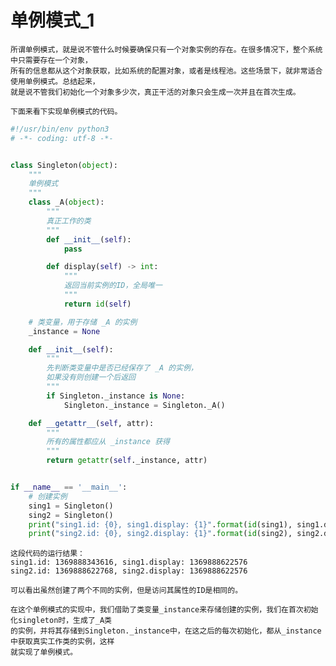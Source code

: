 # 单例模式_1

    所谓单例模式，就是说不管什么时候要确保只有一个对象实例的存在。在很多情况下，整个系统中只需要存在一个对象，
    所有的信息都从这个对象获取，比如系统的配置对象，或者是线程池。这些场景下，就非常适合使用单例模式。总结起来，
    就是说不管我们初始化一个对象多少次，真正干活的对象只会生成一次并且在首次生成。
    
    下面来看下实现单例模式的代码。
    
```python
#!/usr/bin/env python3
# -*- coding: utf-8 -*-


class Singleton(object):
    """
    单例模式
    """
    class _A(object):
        """
        真正工作的类
        """
        def __init__(self):
            pass

        def display(self) -> int:
            """
            返回当前实例的ID，全局唯一
            """
            return id(self)

    # 类变量，用于存储 _A 的实例
    _instance = None

    def __init__(self):
        """
        先判断类变量中是否已经保存了 _A 的实例，
        如果没有则创建一个后返回
        """
        if Singleton._instance is None:
            Singleton._instance = Singleton._A()

    def __getattr__(self, attr):
        """
        所有的属性都应从 _instance 获得
        """
        return getattr(self._instance, attr)


if __name__ == '__main__':
    # 创建实例
    sing1 = Singleton()
    sing2 = Singleton()
    print("sing1.id: {0}, sing1.display: {1}".format(id(sing1), sing1.display()))
    print("sing2.id: {0}, sing2.display: {1}".format(id(sing2), sing2.display()))

```

    这段代码的运行结果：
    sing1.id: 1369888343616, sing1.display: 1369888622576
    sing2.id: 1369888622768, sing2.display: 1369888622576
    
    可以看出虽然创建了两个不同的实例，但是访问其属性的ID是相同的。
    
    在这个单例模式的实现中，我们借助了类变量_instance来存储创建的实例，我们在首次初始化singleton时，生成了_A类
    的实例，并将其存储到Singleton._instance中，在这之后的每次初始化，都从_instance中获取真实工作类的实例，这样
    就实现了单例模式。